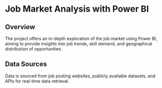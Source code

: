 # Job Market Analysis with Power BI

## Overview
The project offers an in-depth exploration of the job market using Power BI, aiming to provide insights into job trends, skill demand, and geographical distribution of opportunities.

## Data Sources
Data is sourced from job posting websites, publicly available datasets, and APIs for real-time data retrieval.
